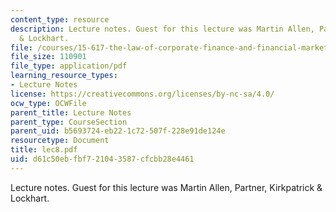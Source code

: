 ```yaml
---
content_type: resource
description: Lecture notes. Guest for this lecture was Martin Allen, Partner, Kirkpatrick
  & Lockhart.
file: /courses/15-617-the-law-of-corporate-finance-and-financial-markets-spring-2004/d61c50ebfbf721043587cfcbb28e4461_lec8.pdf
file_size: 110901
file_type: application/pdf
learning_resource_types:
- Lecture Notes
license: https://creativecommons.org/licenses/by-nc-sa/4.0/
ocw_type: OCWFile
parent_title: Lecture Notes
parent_type: CourseSection
parent_uid: b5693724-eb22-1c72-507f-228e91de124e
resourcetype: Document
title: lec8.pdf
uid: d61c50eb-fbf7-2104-3587-cfcbb28e4461
---
```

Lecture notes. Guest for this lecture was Martin Allen, Partner, Kirkpatrick & Lockhart.